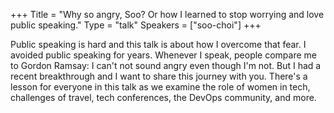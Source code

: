 +++
Title = "Why so angry, Soo?  Or how I learned to stop worrying and love public speaking."
Type = "talk"
Speakers = ["soo-choi"]
+++

Public speaking is hard and this talk is about how I overcome that fear.  I avoided public speaking for years.  Whenever I speak, people compare me to Gordon Ramsay: I can't not sound angry even though I'm not.  But I had a recent breakthrough and I want to share this journey with you.  There's a lesson for everyone in this talk as we examine the role of women in tech, challenges of travel, tech conferences, the DevOps community, and more.
